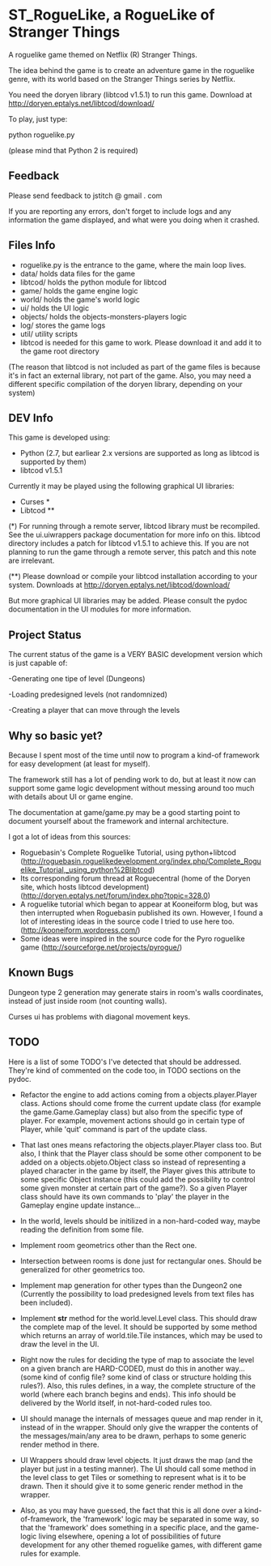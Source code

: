 ST_RogueLike, a RogueLike of Stranger Things
============================================

A roguelike game themed on Netflix (R)  Stranger Things.

The idea behind the game is to create an adventure game in the
roguelike genre, with its world based on the Stranger Things series by
Netflix.

You need the doryen library (libtcod v1.5.1) to run this
game. Download at http://doryen.eptalys.net/libtcod/download/

To play, just type:

  python roguelike.py

(please mind that Python 2 is required)

Feedback
--------
Please send feedback to jstitch @ gmail . com

If you are reporting any errors, don't forget to include logs and any
information the game displayed, and what were you doing when it
crashed.

Files Info
----------
- roguelike.py is the entrance to the game, where the main loop lives.
- data/ holds data files for the game
- libtcod/ holds the python module for libtcod
- game/ holds the game engine logic
- world/ holds the game's world logic
- ui/ holds the UI logic
- objects/ holds the objects-monsters-players logic
- log/ stores the game logs
- util/ utility scripts
- libtcod is needed for this game to work. Please download it and add
  it to the game root directory

(The reason that libtcod is not included as part of the game files is
because it's in fact an external library, not part of the game. Also,
you may need a different specific compilation of the doryen library,
depending on your system)

DEV Info
--------

This game is developed using:

- Python (2.7, but earliear 2.x versions are supported as long as
  libtcod is supported by them)
- libtcod v1.5.1

Currently it may be played using the following graphical UI libraries:

- Curses *
- Libtcod **

(*) For running through a remote server, libtcod library must be
    recompiled. See the ui.uiwrappers package documentation for more
    info on this. libtcod directory includes a patch for libtcod
    v1.5.1 to achieve this. If you are not planning to run the game
    through a remote server, this patch and this note are irrelevant.

(**) Please download or compile your libtcod installation according to
     your system. Downloads at
     http://doryen.eptalys.net/libtcod/download/

But more graphical UI libraries may be added. Please consult the pydoc
documentation in the UI modules for more information.


Project Status
--------------

The current status of the game is a VERY BASIC development version
which is just capable of:

-Generating one tipe of level (Dungeons)

-Loading predesigned levels (not randomnized)

-Creating a player that can move through the levels

Why so basic yet?
-----------------

Because I spent most of the time until now to program a kind-of
framework for easy development (at least for myself).

The framework still has a lot of pending work to do, but at least it
now can support some game logic development without messing around too
much with details about UI or game engine.

The documentation at game/game.py may be a good starting point to
document yourself about the framework and internal architecture.

I got a lot of ideas from this sources:

- Roguebasin's Complete Roguelike Tutorial, using python+libtcod
  (http://roguebasin.roguelikedevelopment.org/index.php/Complete_Roguelike_Tutorial,_using_python%2Blibtcod)
- Its corresponding forum thread at Roguecentral (home of the Doryen
  site, which hosts libtcod development)
  (http://doryen.eptalys.net/forum/index.php?topic=328.0)
- A roguelike tutorial which began to appear at Kooneiform blog, but
  was then interrupted when Roguebasin published its own. However, I
  found a lot of interesting ideas in the source code I tried to use
  here too. (http://kooneiform.wordpress.com/)
- Some ideas were inspired in the source code for the Pyro roguelike
  game (http://sourceforge.net/projects/pyrogue/)

Known Bugs
----------

Dungeon type 2 generation may generate stairs in room's walls
coordinates, instead of just inside room (not counting walls).

Curses ui has problems with diagonal movement keys.

TODO
----

Here is a list of some TODO's I've detected that should be
addressed. They're kind of commented on the code too, in TODO sections
on the pydoc.

- Refactor the engine to add actions coming from a
  objects.player.Player class. Actions should come frome the current
  update class (for example the game.Game.Gameplay class) but also
  from the specific type of player. For example, movement actions
  should go in certain type of Player, while 'quit' command is part of
  the update class.

- That last ones means refactoring the objects.player.Player class
  too. But also, I think that the Player class should be some other
  component to be added on a objects.objeto.Object class so instead of
  representing a played character in the game by itself, the Player
  gives this attribute to some specific Object instance (this could
  add the possibility to control some given monster at certain part of
  the game?). So a given Player class should have its own commands to
  'play' the player in the Gameplay engine update instance...

- In the world, levels should be initilized in a non-hard-coded way,
  maybe reading the definition from some file.

- Implement room geometrics other than the Rect one.

- Intersection between rooms is done just for rectangular ones. Should
  be generalized for other geometrics too.

- Implement map generation for other types than the Dungeon2 one
  (Currently the possibility to load predesigned levels from text
  files has been included).

- Implement __str__ method for the world.level.Level class. This
  should draw the complete map of the level. It should be supported by
  some method which returns an array of world.tile.Tile instances,
  which may be used to draw the level in the UI.

- Right now the rules for deciding the type of map to associate the
  level on a given branch are HARD-CODED, must do this in another
  way... (some kind of config file?  some kind of class or structure
  holding this rules?).  Also, this rules defines, in a way, the
  complete structure of the world (where each branch begins and
  ends). This info should be delivered by the World itself, in
  not-hard-coded rules too.

- UI should manage the internals of messages queue and map render in
  it, instead of in the wrapper. Should only give the wrapper the
  contents of the messages/main/any area to be drawn, perhaps to some
  generic render method in there.

- UI Wrappers should draw level objects. It just draws the map (and
  the player but just in a testing manner). The UI should call some
  method in the level class to get Tiles or something to represent
  what is it to be drawn. Then it should give it to some generic
  render method in the wrapper.

- Also, as you may have guessed, the fact that this is all done over a
  kind-of-framework, the 'framework' logic may be separated in some
  way, so that the 'framework' does something in a specific place, and
  the game-logic living elsewhere, opening a lot of possibilities of
  future development for any other themed roguelike games, with
  different game rules for example.
